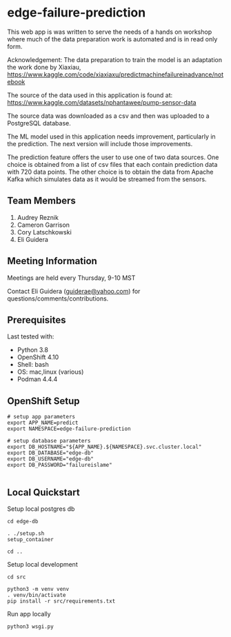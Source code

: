 # edge-failure-prediction

This web app is was written to serve the needs of a hands on workshop where much of the data preparation work is automated and is in read only form.

Acknowledgement: The data preparation to train the model is an adaptation the work done by
Xiaxiau, <https://www.kaggle.com/code/xiaxiaxu/predictmachinefailureinadvance/notebook>

The source of the data used in this application is found at: <https://www.kaggle.com/datasets/nphantawee/pump-sensor-data>

The source data was downloaded as a csv and then was uploaded to a PostgreSQL database.

The ML model used in this application needs improvement, particularly in the prediction.  The next version will include those improvements.

The prediction feature offers the user to use one of two data sources.  One choice is obtained from a list of csv files that each contain prediction data with 720 data points.  The other choice is to obtain the data from Apache Kafka which simulates data as it would be streamed from the sensors.

## Team Members

1. Audrey Reznik
1. Cameron Garrison
1. Cory Latschkowski
1. Eli Guidera

## Meeting Information

Meetings are held every Thursday, 9-10 MST

Contact Eli Guidera (guiderae@yahoo.com) for questions/comments/contributions.

## Prerequisites

Last tested with:

- Python 3.8
- OpenShift 4.10
- Shell: bash
- OS: mac,linux (various)
- Podman 4.4.4

## OpenShift Setup

```
# setup app parameters
export APP_NAME=predict
export NAMESPACE=edge-failure-prediction

# setup database parameters
export DB_HOSTNAME="${APP_NAME}.${NAMESPACE}.svc.cluster.local"
export DB_DATABASE="edge-db"
export DB_USERNAME="edge-db"
export DB_PASSWORD="failureislame"
```

```
```

## Local Quickstart

Setup local postgres db

```
cd edge-db

. ./setup.sh
setup_container

cd ..
```

Setup local development

```
cd src

python3 -m venv venv
. venv/bin/activate
pip install -r src/requirements.txt
```

Run app locally

```
python3 wsgi.py
```
